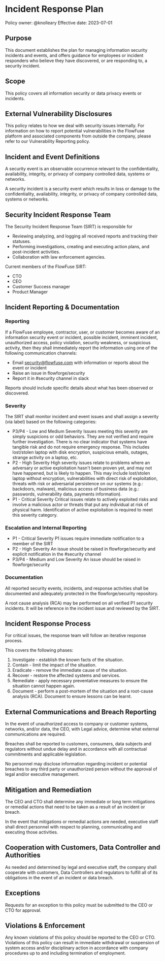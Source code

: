 # Incident Response Plan

Policy owner: @knolleary
Effective date: 2023-07-01

## Purpose

This document establishes the plan for managing information security incidents and events, and offers guidance for employees or incident responders who believe they have discovered, or are responding to, a security incident.

## Scope

This policy covers all information security or data privacy events or incidents.

## External Vulnerability Disclosures

This policy relates to how we deal with security issues internally. For information on how to report potential vulnerabilities in the FlowFuse platform and associated components from outside the company, please refer to our Vulnerability Reporting policy.

## Incident and Event Definitions

A security event is an observable occurrence relevant to the confidentiality, availability, integrity, or privacy of company controlled data, systems or networks.

A security incident is a security event which results in loss or damage to the confidentiality, availability, integrity, or privacy of company controlled data, systems or networks.

## Security Incident Response Team

The Security Incident Response Team (SIRT) is responsible for

- Reviewing analyzing, and logging all received reports and tracking their statuses.
- Performing investigations, creating and executing action plans, and post-incident activities.
- Collaboration with law enforcement agencies.

Current members of the FlowFuse SIRT:

- CTO
- CEO
- Customer Success manager
- Product Manager

## Incident Reporting & Documentation

### Reporting

If a FlowFuse employee, contractor, user, or customer becomes aware of an information security event or incident, possible incident, imminent incident, unauthorized access, policy violation, security weakness, or suspicious activity, then they shall immediately report the information using one of the following communication channels:

- Email security@flowfuse.com with information or reports about the event or incident
- Raise an issue in flowforge/security
- Report it in #security channel in slack

Reports should include specific details about what has been observed or discovered.

### Severity

The SIRT shall monitor incident and event issues and shall assign a severity (via label) based on the following categories:

- P3/P4 - Low and Medium Severity Issues meeting this severity are simply suspicions or odd behaviors. They are not verified and require further investigation. There is no clear indicator that systems have tangible risk and do not require emergency response. This includes lost/stolen laptop with disk encryption, suspicious emails, outages, strange activity on a laptop, etc.
- P2 - High Severity High severity issues relate to problems where an adversary or active exploitation hasn't been proven yet, and may not have happened, but is likely to happen. This may include lost/stolen laptop without encryption, vulnerabilities with direct risk of exploitation, threats with risk or adversarial persistence on our systems (e.g.: backdoors, malware), malicious access of business data (e.g.: passwords, vulnerability data, payments information).
- P1 - Critical Severity Critical issues relate to actively exploited risks and involve a malicious actor or threats that put any individual at risk of physical harm. Identification of active exploitation is required to meet this severity category.

### Escalation and Internal Reporting

- P1 - Critical Severity P1 issues require immediate notification to a member of the SIRT
- P2 - High Severity An issue should be raised in flowforge/security and explicit notification in the #security channel
- P3/P4 - Medium and Low Severity An issue should be raised in flowforge/security

### Documentation

All reported security events, incidents, and response activities shall be documented and adequately protected in the flowforge/security repository.

A root cause analysis (RCA) may be performed on all verified P1 security incidents. It will be reference in the incident issue and reviewed by the SIRT.

## Incident Response Process

For critical issues, the response team will follow an iterative response process.

This covers the following phases:

1. Investigate - establish the known facts of the situation.
2. Contain - limit the impact of the situation.
3. Eradicate - remove the immediate cause of the situation.
4. Recover - restore the affected systems and services.
5. Remediate - apply necessary preventative measures to ensure the situation cannot happen again.
6. Document - perform a post-mortem of the situation and a root-cause analysis (RCA). Document to ensure lessons can be learnt.

## External Communications and Breach Reporting

In the event of unauthorized access to company or customer systems, networks, and/or data, the CEO, with Legal advice, determine what external communications are required.

Breaches shall be reported to customers, consumers, data subjects and regulators without undue delay and in accordance with all contractual commitments and applicable legislation.

No personnel may disclose information regarding incident or potential breaches to any third party or unauthorized person without the approval of legal and/or executive management.

## Mitigation and Remediation

The CEO and CTO shall determine any immediate or long term mitigations or remedial actions that need to be taken as a result of an incident or breach.

In the event that mitigations or remedial actions are needed, executive staff shall direct personnel with respect to planning, communicating and executing those activities.

## Cooperation with Customers, Data Controller and Authorities

As needed and determined by legal and executive staff, the company shall cooperate with customers, Data Controllers and regulators to fulfill all of its obligations in the event of an incident or data breach.

## Exceptions

Requests for an exception to this policy must be submitted to the CEO or CTO for approval.

## Violations & Enforcement

Any known violations of this policy should be reported to the CEO or CTO. Violations of this policy can result in immediate withdrawal or suspension of system access and/or disciplinary action in accordance with company procedures up to and including termination of employment.
